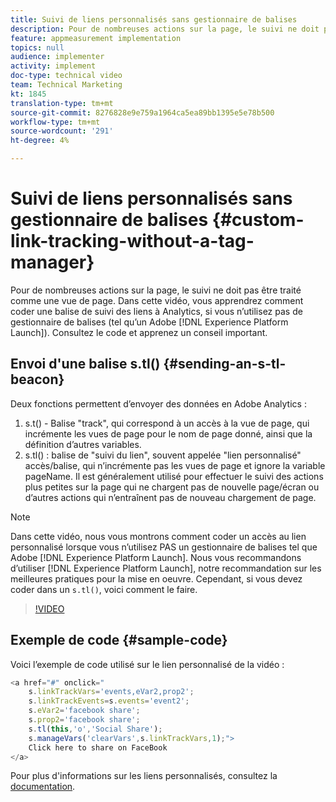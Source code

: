 ```yaml
---
title: Suivi de liens personnalisés sans gestionnaire de balises
description: Pour de nombreuses actions sur la page, le suivi ne doit pas être traité comme une vue de page. Dans cette vidéo, vous apprendrez comment coder une balise de suivi des liens à Analytics, si vous n’utilisez pas de gestionnaire de balises (comme un Experience Platform Launch). Consultez le code et apprenez un conseil important.
feature: appmeasurement implementation
topics: null
audience: implementer
activity: implement
doc-type: technical video
team: Technical Marketing
kt: 1845
translation-type: tm+mt
source-git-commit: 8276828e9e759a1964ca5ea89bb1395e5e78b500
workflow-type: tm+mt
source-wordcount: '291'
ht-degree: 4%

---
```



# Suivi de liens personnalisés sans gestionnaire de balises {#custom-link-tracking-without-a-tag-manager}

Pour de nombreuses actions sur la page, le suivi ne doit pas être traité comme une vue de page. Dans cette vidéo, vous apprendrez comment coder une balise de suivi des liens à Analytics, si vous n’utilisez pas de gestionnaire de balises (tel qu’un Adobe [!DNL Experience Platform Launch]). Consultez le code et apprenez un conseil important.

## Envoi d&#39;une balise s.tl() {#sending-an-s-tl-beacon}

Deux fonctions permettent d’envoyer des données en Adobe Analytics :

1. s.t() - Balise &quot;track&quot;, qui correspond à un accès à la vue de page, qui incrémente les vues de page pour le nom de page donné, ainsi que la définition d’autres variables.
1. s.tl() : balise de &quot;suivi du lien&quot;, souvent appelée &quot;lien personnalisé&quot; accès/balise, qui n’incrémente pas les vues de page et ignore la variable pageName. Il est généralement utilisé pour effectuer le suivi des actions plus petites sur la page qui ne chargent pas de nouvelle page/écran ou d’autres actions qui n’entraînent pas de nouveau chargement de page.

>[!NOTE]
>
>Dans cette vidéo, nous vous montrons comment coder un accès au lien personnalisé lorsque vous n’utilisez PAS un gestionnaire de balises tel que Adobe [!DNL Experience Platform Launch]. Nous vous recommandons d’utiliser [!DNL Experience Platform Launch], notre recommandation sur les meilleures pratiques pour la mise en oeuvre. Cependant, si vous devez coder dans un `s.tl()`, voici comment le faire.

>[!VIDEO](https://video.tv.adobe.com/v/25832/?quality=12)

## Exemple de code {#sample-code}

Voici l’exemple de code utilisé sur le lien personnalisé de la vidéo :

```JavaScript
<a href="#" onclick="
    s.linkTrackVars='events,eVar2,prop2';
    s.linkTrackEvents=s.events='event2';
    s.eVar2='facebook share';
    s.prop2='facebook share';
    s.tl(this,'o','Social Share');
    s.manageVars('clearVars',s.linkTrackVars,1);">
    Click here to share on FaceBook
</a>
```

Pour plus d&#39;informations sur les liens personnalisés, consultez la [documentation](https://marketing.adobe.com/resources/help/fr_FR/sc/implement/function_tl.html).